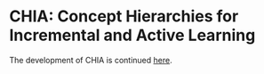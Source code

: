 # CHIA: Concept Hierarchies for Incremental and Active Learning

The development of CHIA is continued [here](https://github.com/cabrust/chia).
